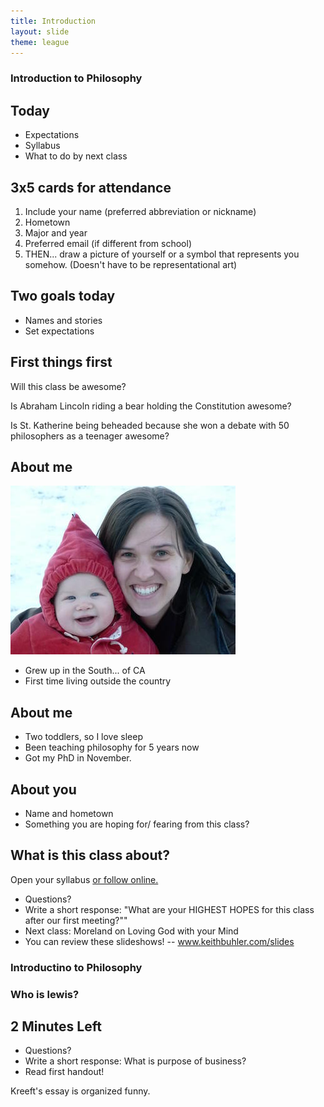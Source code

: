```yaml
---
title: Introduction
layout: slide
theme: league
---
```


<section><!--Syllabus begin-->
<section data-background="http://cdn.bloody-disgusting.com/wp-content/uploads/2015/03/Sunshine.jpg" data-markdown><!--Intro slide begin-->

# Introduction to Philosophy

</section> <!--Intro slide end-->
<section data-markdown> 

## Today

* Expectations
* Syllabus
* What to do by next class

</section><section data-markdown>

## 3x5 cards for attendance

1. Include your name (preferred abbreviation or nickname)
2. Hometown
3. Major and year
4. Preferred email (if different from school)
5. THEN... draw a picture of yourself or a symbol that represents you somehow. (Doesn't have to be representational art)

</section><section data-markdown>

## Two goals today

- Names and stories
- Set expectations

</section><section data-markdown>

## First things first

Will this class be awesome?

</section><section data-background="https://img0.etsystatic.com/000/0/6230905/il_570xN.231283212.jpg">

Is Abraham Lincoln riding a bear holding the Constitution awesome?

</section><section data-background="http://www.wikigallery.org/paintings/223501-224000/223722/painting1.jpg">

Is St. Katherine being beheaded because she won a debate with 50 philosophers as a teenager awesome?

</section><section data-markdown>


## About me

![Josiah in the snow](/images/josiah-snow.jpg)

- Grew up in the South... of CA
- First time living outside the country

</section><section data-markdown>

## About me

- Two toddlers, so I love sleep
- Been teaching philosophy for 5 years now
- Got my PhD in November.

</section><section data-markdown>

## About you

* Name and hometown
* Something you are hoping for/ fearing from this class?

</section><section data-markdown>


## What is this class about?

Open your syllabus [or follow online.](http://www.keithbuhler.com/introduction)

</section><section data-markdown>

* Questions?
* Write a short response: "What are your HIGHEST HOPES for this class after our first meeting?""
* Next class: Moreland on Loving God with your Mind
* You can review these slideshows! -- www.keithbuhler.com/slides


</section>
</section><!--Syllabus end-->


<section><!--Wed, Intro begin-->
<section data-background="http://static.tumblr.com/6433c819c8544bb9e6d643dc5c92df28/x9itfym/Uvomgzw2x/tumblr_static_aslan-lion-3-chronicles-of-narnia-voyage-of-the-dawn-treader-wallpaper.jpg" data-markdown>

# Introductino to Philosophy

### Who is lewis?

</section><section data-markdown>



## 2 Minutes Left
* Questions?
* Write a short response: What is purpose of business?
* Read first handout! 

Kreeft's essay is organized funny.

</section>
</section> <!--Friday, Intro end-->
